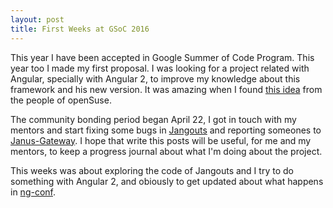 ```yaml
---
layout: post
title: First Weeks at GSoC 2016
---
```


This year I have been accepted in Google Summer of Code Program. This year too I
made my first proposal. I was looking for a project related with Angular,
specially with Angular 2, to improve my knowledge about this framework and his
new version. It was amazing when I found
[this idea](https://github.com/openSUSE/mentoring/issues/16) from the people of
openSuse.

The community bonding period began April 22, I got in touch with my mentors
and start fixing some bugs in [Jangouts](https://github.com/jangouts/jangouts/pulls?utf8=%E2%9C%93&q=is%3Apr+author%3Amagarcia+created%3A%3C2016-05-07_)
and reporting someones to [Janus-Gateway](https://github.com/meetecho/janus-gateway/issues?utf8=%E2%9C%93&q=+is%3Aissue+author%3Amagarcia+created%3A%3C2016-05-07).
I hope that write this posts will be useful, for me and my mentors, to keep
a progress journal about what I'm doing about the project.

This weeks was about exploring the code of Jangouts and I try to do something with
Angular 2, and obiously to get updated about what happens in
[ng-conf](http://www.ng-conf.org).
